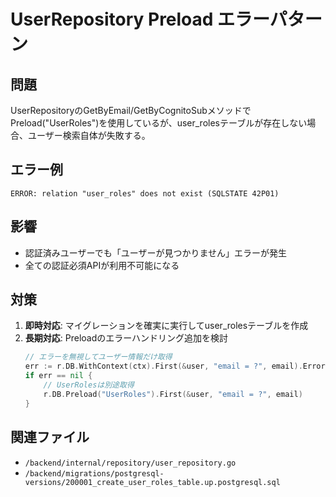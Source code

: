 # UserRepository Preload エラーパターン

## 問題
UserRepositoryのGetByEmail/GetByCognitoSubメソッドでPreload("UserRoles")を使用しているが、user_rolesテーブルが存在しない場合、ユーザー検索自体が失敗する。

## エラー例
```
ERROR: relation "user_roles" does not exist (SQLSTATE 42P01)
```

## 影響
- 認証済みユーザーでも「ユーザーが見つかりません」エラーが発生
- 全ての認証必須APIが利用不可能になる

## 対策
1. **即時対応**: マイグレーションを確実に実行してuser_rolesテーブルを作成
2. **長期対応**: Preloadのエラーハンドリング追加を検討
   ```go
   // エラーを無視してユーザー情報だけ取得
   err := r.DB.WithContext(ctx).First(&user, "email = ?", email).Error
   if err == nil {
       // UserRolesは別途取得
       r.DB.Preload("UserRoles").First(&user, "email = ?", email)
   }
   ```

## 関連ファイル
- `/backend/internal/repository/user_repository.go`
- `/backend/migrations/postgresql-versions/200001_create_user_roles_table.up.postgresql.sql`